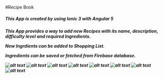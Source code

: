 #Recipe Book

<h5>This App is created by using Ionic 3 with Angular 5<h5>

<p>
    This App provides a way to add new Recipes with its name, description, difficulty level and required Ingredients.
</p>
<p>
    New Ingrdients can be added to Shopping List.
</p>
<p>  
    Ingredients can be saved or fetched from Firebase database.
</p>


![alt text](screenshots/Home.png "Home Page")
![alt text](screenshots/SideMenu1.png "Side Menu Page")
![alt text](screenshots/SideMenu1.png "Side Menu Page")
![alt text](screenshots/SignIn.png "Sign In Page")
![alt text](screenshots/ShoppingList.png "Shopping List Page")
![alt text](screenshots/NewRecipe.png "New Recipe Page")
![alt text](screenshots/EditOrDeleteRecipe.png "Edit Or Delete Recipe Page")
![alt text](screenshots/SaveLoadList.png "Save or Load Recipe Page")